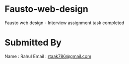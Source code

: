 # Fausto-web-design
Fausto web design -  Interview assignment task completed

# Submitted By
Name : Rahul
Email : rtaak786@gmail.com
